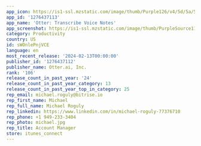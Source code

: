 ```yaml
---
app_icon: https://is1-ssl.mzstatic.com/image/thumb/Purple126/v4/5d/5a/58/5d5a58ff-81b6-1441-c6cc-e35ae4812308/AppIcon-1x_U007emarketing-0-10-0-85-220-0.png/1024x1024bb.png
app_id: '1276437113'
app_name: 'Otter: Transcribe Voice Notes'
app_screenshot: https://is1-ssl.mzstatic.com/image/thumb/PurpleSource116/v4/af/2d/02/af2d02c7-a41e-d303-5cb8-d3e1460ce72b/d3292db6-a170-455c-9b5c-1d11bc005b73_Screen_10.png/1284x2778bb.png
category: Productivity
country: US
id: sWOnlePnjVCE
language: en
most_recent_release: '2024-02-13T00:00:00'
publisher_id: '1276437112'
publisher_name: Otter.ai, Inc.
rank: '106'
release_count_in_past_year: '24'
release_count_in_past_year_category: 13
release_count_in_past_year_top_in_category: 25
rep_email: michael.roguly@bitrise.io
rep_first_name: Michael
rep_full_name: Michael Roguly
rep_linkedin: https://www.linkedin.com/in/michael-roguly-77376710
rep_phone: +1 949-233-3404
rep_photo: michael.jpg
rep_title: Account Manager
store: itunes_connect
---
```

